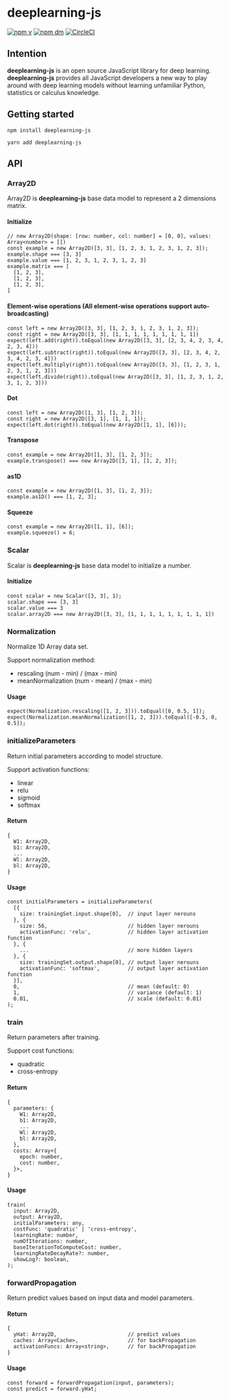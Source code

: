 # deeplearning-js
[![npm v](https://img.shields.io/npm/v/deeplearning-js.svg)](https://www.npmjs.com/package/deeplearning-js)
[![npm dm](https://img.shields.io/npm/dm/deeplearning-js.svg)](https://www.npmjs.com/package/deeplearning-js)
[![CircleCI](https://circleci.com/gh/AlanWei/deeplearning-js.svg?style=shield)](https://circleci.com/gh/AlanWei/deeplearning-js)
<a id="intention"></a>
## Intention
**deeplearning-js** is an open source JavaScript library for deep learning. **deeplearning-js** provides all JavaScript developers a new way to play around with deep learning models without learning unfamiliar Python, statistics or calculus knowledge.

<a id="getstarted"></a>
## Getting started
~~~~
npm install deeplearning-js
~~~~

~~~~
yarn add deeplearning-js
~~~~

<a id="api"></a>
## API
<a id="array2d"></a>
### Array2D
Array2D is **deeplearning-js** base data model to represent a 2 dimensions matrix.

#### Initialize
~~~~
// new Array2D(shape: [row: number, col: number] = [0, 0], values: Array<number> = [])
const example = new Array2D([3, 3], [1, 2, 3, 1, 2, 3, 1, 2, 3]);
example.shape === [3, 3]
example.value === [1, 2, 3, 1, 2, 3, 1, 2, 3]
example.matrix === [
  [1, 2, 3],
  [1, 2, 3],
  [1, 2, 3],
]
~~~~

#### Element-wise operations (All element-wise operations support auto-broadcasting)
~~~~
const left = new Array2D([3, 3], [1, 2, 3, 1, 2, 3, 1, 2, 3]);
const right = new Array2D([3, 3], [1, 1, 1, 1, 1, 1, 1, 1, 1])
expect(left.add(right)).toEqual(new Array2D([3, 3], [2, 3, 4, 2, 3, 4, 2, 3, 4]))
expect(left.subtract(right)).toEqual(new Array2D([3, 3], [2, 3, 4, 2, 3, 4, 2, 3, 4]))
expect(left.multiply(right)).toEqual(new Array2D([3, 3], [1, 2, 3, 1, 2, 3, 1, 2, 3]))
expect(left.divide(right)).toEqual(new Array2D([3, 3], [1, 2, 3, 1, 2, 3, 1, 2, 3]))
~~~~

#### Dot
~~~~
const left = new Array2D([1, 3], [1, 2, 3]);
const right = new Array2D([3, 1], [1, 1, 1]);
expect(left.dot(right)).toEqual(new Array2D([1, 1], [6]));
~~~~

#### Transpose
~~~~
const example = new Array2D([1, 3], [1, 2, 3]);
example.transpose() === new Array2D([3, 1], [1, 2, 3]);
~~~~

#### as1D
~~~~
const example = new Array2D([1, 3], [1, 2, 3]);
example.as1D() === [1, 2, 3];
~~~~

#### Squeeze
~~~~
const example = new Array2D([1, 1], [6]);
example.squeeze() = 6;
~~~~

<a id="scalar"></a>
### Scalar
Scalar is **deeplearning-js** base data model to initialize a number.

#### Initialize
~~~~
const scalar = new Scalar([3, 3], 1);
scalar.shape === [3, 3]
scalar.value === 3
scalar.array2D === new Array2D([3, 3], [1, 1, 1, 1, 1, 1, 1, 1, 1])
~~~~

<a id="normalization"></a>
### Normalization
Normalize 1D Array data set.

Support normalization method:

* rescaling (num - min) / (max - min)
* meanNormalization (num - mean) / (max - min)

#### Usage
~~~~
expect(Normalization.rescaling([1, 2, 3])).toEqual([0, 0.5, 1]);
expect(Normalization.meanNormalization([1, 2, 3])).toEqual([-0.5, 0, 0.5]);
~~~~

<a id="initializeparameters"></a>
### initializeParameters
Return initial parameters according to model structure.

Support activation functions:

* linear
* relu
* sigmoid
* softmax

#### Return
~~~~
{
  W1: Array2D,
  b1: Array2D,
  ...
  Wl: Array2D,
  bl: Array2D,
}
~~~~

#### Usage
~~~~
const initialParameters = initializeParameters(
  [{
    size: trainingSet.input.shape[0],  // input layer nerouns
  }, {
    size: 56,                          // hidden layer nerouns
    activationFunc: 'relu',            // hidden layer activation function
  }, {
    ...                                // more hidden layers
  }, {
    size: trainingSet.output.shape[0], // output layer nerouns
    activationFunc: 'softmax',         // output layer activation function
  }],
  0,                                   // mean (default: 0)
  1,                                   // variance (default: 1)
  0.01,                                // scale (default: 0.01)
);
~~~~

<a id="train"></a>
### train
Return parameters after training.

Support cost functions:

* quadratic
* cross-entropy

#### Return
~~~~
{
  parameters: {
    W1: Array2D,
    b1: Array2D,
    ...
    Wl: Array2D,
    bl: Array2D,
  },
  costs: Array<{
    epoch: number,
    cost: number,
  }>,
}
~~~~

#### Usage
~~~~
train(
  input: Array2D,
  output: Array2D,
  initialParameters: any,
  costFunc: 'quadratic' | 'cross-entropy',
  learningRate: number,
  numOfIterations: number,
  baseIterationToComputeCost: number,
  learningRateDecayRate?: number,
  showLog?: boolean,
);
~~~~

<a id="forwardpropagation"></a>
### forwardPropagation
Return predict values based on input data and model parameters.

#### Return
~~~~
{
  yHat: Array2D,                       // predict values
  caches: Array<Cache>,                // for backPropagation
  activationFuncs: Array<string>,      // for backPropagation
}
~~~~

#### Usage
~~~~
const forward = forwardPropagation(input, parameters);
const predict = forward.yHat;
~~~~